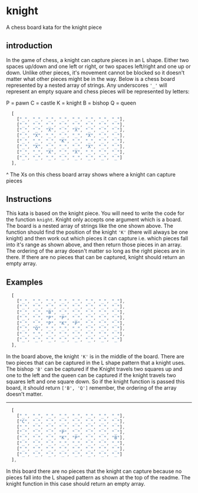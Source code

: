 # knight
A chess board kata for the knight piece

## introduction

In the game of chess, a knight can capture pieces in an L shape. Either two spaces up/down and one left or right, or two spaces left/right and one up or down. Unlike other pieces, it's movement cannot be blocked so it doesn't matter what other pieces might be in the way. Below is a chess board represented by a nested array of strings. Any underscores `'_'` will represent an empty square and chess pieces will be represented by letters:

P = pawn
C = castle
K = knight
B = bishop
Q = queen

```js
  [
    ["_", "_", "_", "_", "_", "_", "_", "_"],
    ["_", "_", "_", "_", "_", "_", "_", "_"],
    ["_", "_", "X", "_", "X", "_", "_", "_"],
    ["_", "X", "_", "_", "_", "X", "_", "_"],
    ["_", "_", "_", "K", "_", "_", "_", "_"],
    ["_", "X", "_", "_", "_", "X", "_", "_"],
    ["_", "_", "X", "_", "X", "_", "_", "_"],
    ["_", "_", "_", "_", "_", "_", "_", "_"]
  ],
```
^ The Xs on this chess board array shows where a knight can capture pieces

## Instructions

This kata is based on the knight piece. You will need to write the code for the function `knight`. Knight only accepts one argument which is a board. The board is a nested array of strings like the one shown above. The function should find the position of the knight `'K'` (there will always be one knight) and then work out which pieces it can capture i.e. which pieces fall into it's range as shown above, and then return those pieces in an array. The ordering of the array doesn't matter so long as the right pieces are in there. If there are no pieces that can be captured, knight should return an empty array.

## Examples

```js
  [
    ["_", "_", "_", "_", "_", "_", "_", "_"],
    ["_", "_", "_", "_", "_", "_", "_", "_"],
    ["_", "_", "B", "_", "_", "_", "_", "_"],
    ["_", "_", "P", "P", "_", "_", "_", "_"],
    ["_", "_", "P", "K", "P", "_", "_", "_"],
    ["_", "Q", "_", "_", "_", "_", "_", "_"],
    ["_", "_", "_", "_", "_", "_", "_", "_"],
    ["_", "_", "_", "_", "_", "_", "_", "_"]
  ],
```

In the board above, the knight `'K'` is in the middle of the board. There are two pieces that can be captured in the L shape pattern that a knight uses. The bishop `'B'` can be captured if the Knight travels two squares up and one to the left and the queen can be captured if the knight travels two squares left and one square down. So if the knight function is passed this board, it should return `['B', 'Q']` remember, the ordering of the array doesn't matter.

---

```js
  [
    ["_", "_", "_", "_", "_", "_", "_", "_"],
    ["C", "_", "_", "_", "_", "_", "_", "_"],
    ["_", "_", "_", "_", "_", "_", "_", "_"],
    ["_", "_", "_", "P", "_", "_", "_", "_"],
    ["_", "_", "_", "K", "P", "_", "_", "B"],
    ["_", "_", "_", "_", "_", "_", "_", "_"],
    ["_", "_", "_", "_", "_", "_", "_", "_"],
    ["_", "_", "_", "_", "_", "_", "_", "_"]
  ],
```

In this board there are no pieces that the knight can capture because no pieces fall into the L shaped pattern as shown at the top of the readme. The knight function in this case should return an empty array.
